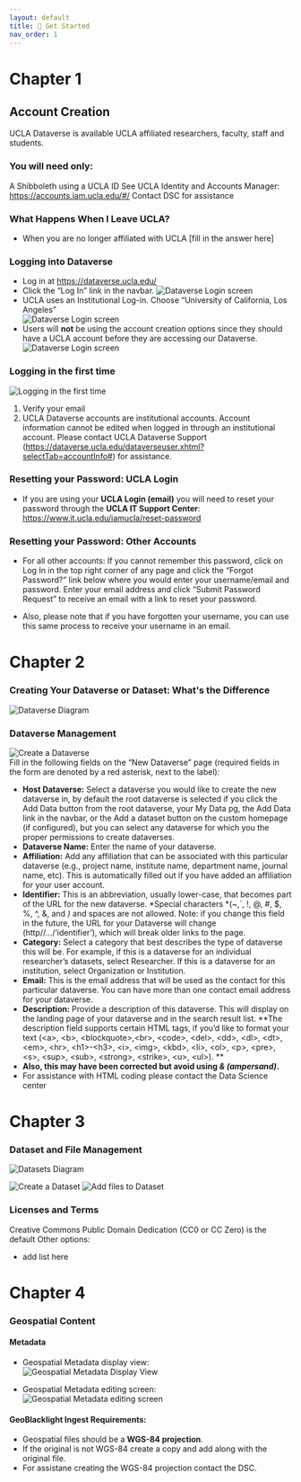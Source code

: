 ```yaml
---
layout: default
title: 🚀 Get Started
nav_order: 1
---
```


# Chapter 1

## Account Creation  

UCLA Dataverse is available UCLA affiliated researchers, faculty, staff and students.   

### You will need only:
A Shibboleth using a UCLA ID
See UCLA Identity and Accounts Manager:  https://accounts.iam.ucla.edu/#/
Contact DSC for assistance

### What Happens When I Leave UCLA?
- When you are no longer affiliated with UCLA [fill in the answer here]


### Logging into Dataverse
- Log in at https://dataverse.ucla.edu/
- Click the “Log In” link in the navbar.
![Dataverse Login screen](images/dataverse_login1b.jpg "Dataverse Login")
- UCLA uses an Institutional Log-in. Choose “University of California, Los Angeles”  
![Dataverse Login screen](images/dataverse_login2b.png "Dataverse Login")
- Users will __not__ be using the account creation options since they should have a UCLA account before they are accessing our Dataverse.
![Dataverse Login screen](images/dataverse_login3b.png "Dataverse Login")

### Logging in the first time  
![Logging in the first time](images/account-info1.png "Logging in the first time")  
1. Verify your email
2. UCLA Dataverse accounts are institutional accounts. Account information cannot be edited when logged in through an institutional account.  Please contact UCLA Dataverse Support (https://dataverse.ucla.edu/dataverseuser.xhtml?selectTab=accountInfo#) for assistance.

### Resetting your Password: UCLA Login
- If you are using your **UCLA Login (email)** you will need to reset your password through the **UCLA IT Support Center**: <https://www.it.ucla.edu/iamucla/reset-password>

### Resetting your Password: Other Accounts
- For all other accounts: If you cannot remember this password, click on Log In in the top right corner of any page and click the “Forgot Password?” link below where you would enter your username/email and password. Enter your email address and click “Submit Password Request” to receive an email with a link to reset your password.  

- Also, please note that if you have forgotten your username, you can use this same process to receive your username in an email.  

# Chapter 2  
### Creating Your Dataverse or Dataset: What's the Difference  
![Dataverse Diagram](asset/img/Dataverse-Diagram.png "Dataverse Diagram")  
### Dataverse Management  
![Create a Dataverse](images/new-dataverse.png "Create a Dataverse")  
Fill in the following fields on the “New Dataverse” page (required fields in the form are denoted by a red asterisk, next to the label):      
- **Host Dataverse:** Select a dataverse you would like to create the new dataverse in, by default the root dataverse is selected if you click the Add Data button from the root dataverse, your My Data pg, the Add Data link in the navbar, or the Add a dataset button on the custom homepage (if configured), but you can select any dataverse for which you the proper permissions to create dataverses.  
- **Dataverse Name:** Enter the name of your dataverse.  
- **Affiliation:** Add any affiliation that can be associated with this particular dataverse (e.g., project name, institute name, department name, journal name, etc). This is automatically filled out if you have added an affiliation for your user account.  
- **Identifier:** This is an abbreviation, usually lower-case, that becomes part of the URL for the new dataverse. *Special characters *(~,`, !, @, #, $, %, ^, &, and *)* and spaces are not allowed. Note: if you change this field in the future, the URL for your Dataverse will change (http//.../’identifier’), which will break older links to the page.  
- **Category:** Select a category that best describes the type of dataverse this will be. For example, if this is a dataverse for an individual researcher’s datasets, select Researcher. If this is a dataverse for an institution, select Organization or Institution.  
- **Email:** This is the email address that will be used as the contact for this particular dataverse. You can have more than one contact email address for your dataverse.  
- **Description:** Provide a description of this dataverse. This will display on the landing page of your dataverse and in the search result list.     **The description field supports certain HTML tags, if you’d like to format your text (\<a\>, \<b\>, \<blockquote\>,\<br\>, \<code\>, \<del\>, \<dd\>, \<dl\>, \<dt\>, \<em\>, \<hr\>, \<h1\>-\<h3\>, \<i\>, \<img\>, \<kbd\>, \<li\>, \<ol\>, \<p\>, \<pre\>, \<s\>, \<sup\>, \<sub\>, \<strong\>, \<strike\>, \<u\>, \<ul\>).  **   
- **Also, this may have been corrected but avoid using *& (ampersand)*.**   
- For assistance with HTML coding please contact the Data Science center      

# Chapter 3  
### Dataset and File Management
![Datasets Diagram](images/dataverse-DatasetDiagram.png "Datasets Diagram")

![Create a Dataset](images/new-dataset01.png "Create a Dataset")
![Add files to Dataset](images/new-dataset03.png "Add files to Dataset")

### Licenses and Terms 
Creative Commons Public Domain Dedication (CC0 or CC Zero) is the default 
Other options: 
- add list here 


# Chapter 4 
### Geospatial Content 
#### Metadata  

- Geospatial Metadata display view:  
![Geospatial Metadata Display View](images/geo_metadata_display.jpg "Geospatial Metadata Display View") 

- Geospatial Metadata editing screen:  
![Geospatial Metadata editing screen](images/geo_metadata_edit.jpg "Geospatial Metadata editing screen") 

#### GeoBlacklight Ingest Requirements:  
- Geospatial files should be a **WGS-84 projection**. 
- If the original is not WGS-84 create a copy and add along with the original file. 
- For assistane creating the WGS-84 projection contact the DSC.
